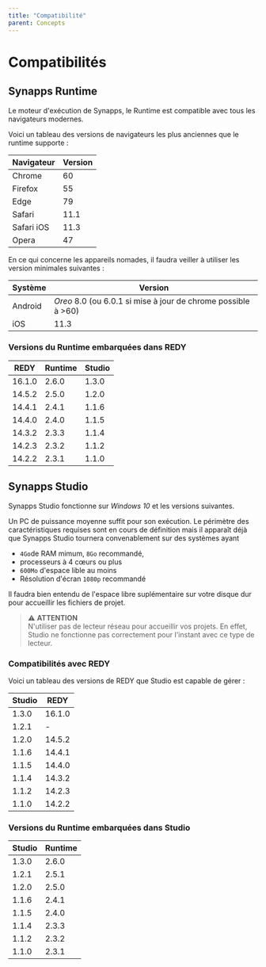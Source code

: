 ```yaml
---
title: "Compatibilité"
parent: Concepts
---
```


# Compatibilités

## Synapps Runtime

Le moteur d'exécution de Synapps, le Runtime est compatible avec tous les navigateurs modernes.

Voici un tableau des versions de navigateurs les plus anciennes que le runtime supporte :

| Navigateur | Version |
|----------- |---------|
| Chrome     | 60      |
| Firefox    | 55      |
| Edge       | 79      |
| Safari     | 11.1    |
| Safari iOS | 11.3    |
| Opera      | 47      |

En ce qui concerne les appareils nomades, il faudra veiller à utiliser les version minimales suivantes :

| Système    | Version |
|------------|---------|
| Android    | *Oreo* 8.0 (ou 6.0.1 si mise à jour de chrome possible à >60) |
| iOS        | 11.3    |


### Versions du Runtime embarquées dans REDY

| REDY   | Runtime | Studio |
|--------|---------|--------|
| 16.1.0 | 2.6.0   | 1.3.0  |
| 14.5.2 | 2.5.0   | 1.2.0  |
| 14.4.1 | 2.4.1   | 1.1.6  |
| 14.4.0 | 2.4.0   | 1.1.5  |
| 14.3.2 | 2.3.3   | 1.1.4  |
| 14.2.3 | 2.3.2   | 1.1.2  |
| 14.2.2 | 2.3.1   | 1.1.0  |


## Synapps Studio

Synapps Studio fonctionne sur *Windows 10* et les versions suivantes.

Un PC de puissance moyenne suffit pour son exécution. Le périmètre des caractéristiques requises sont en cours de définition mais il apparaît déjà que Synapps Studio tournera convenablement sur des systèmes ayant
- `4Go`de RAM mimum, `8Go` recommandé,
- processeurs à 4 cœurs ou plus
- `600Mo` d'espace lible au moins
- Résolution d'écran `1080p` recommandé

Il faudra bien entendu de l'espace libre suplémentaire sur votre disque dur pour accueillir les fichiers de projet.

> ⚠️ **ATTENTION**<br>
> N'utiliser pas de lecteur réseau pour accueillir vos projets. En effet, Studio ne fonctionne pas correctement pour l'instant avec ce type de lecteur.

### Compatibilités avec REDY

Voici un tableau des versions de REDY que Studio est capable de gérer :

| Studio | REDY   |
|--------|--------|
| 1.3.0  | 16.1.0 |
| 1.2.1  | -      |
| 1.2.0  | 14.5.2 |
| 1.1.6  | 14.4.1 |
| 1.1.5  | 14.4.0 |
| 1.1.4  | 14.3.2 |
| 1.1.2  | 14.2.3 |
| 1.1.0  | 14.2.2 |


### Versions du Runtime embarquées dans Studio

| Studio | Runtime |
|--------|---------|
| 1.3.0  | 2.6.0   |
| 1.2.1  | 2.5.1   |
| 1.2.0  | 2.5.0   |
| 1.1.6  | 2.4.1   |
| 1.1.5  | 2.4.0   |
| 1.1.4  | 2.3.3   |
| 1.1.2  | 2.3.2   |
| 1.1.0  | 2.3.1   |
